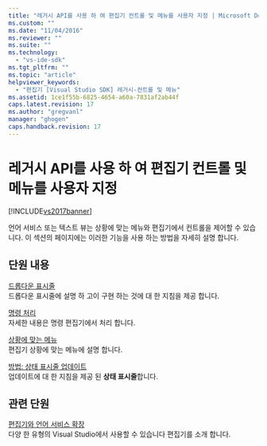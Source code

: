 ```yaml
---
title: "레거시 API를 사용 하 여 편집기 컨트롤 및 메뉴를 사용자 지정 | Microsoft Docs"
ms.custom: ""
ms.date: "11/04/2016"
ms.reviewer: ""
ms.suite: ""
ms.technology: 
  - "vs-ide-sdk"
ms.tgt_pltfrm: ""
ms.topic: "article"
helpviewer_keywords: 
  - "편집기 [Visual Studio SDK] 레거시-컨트롤 및 메뉴"
ms.assetid: 1ce1f55b-6825-4654-a60a-7831af2ab44f
caps.latest.revision: 17
ms.author: "gregvanl"
manager: "ghogen"
caps.handback.revision: 17
---
```

# 레거시 API를 사용 하 여 편집기 컨트롤 및 메뉴를 사용자 지정
[!INCLUDE[vs2017banner](../code-quality/includes/vs2017banner.md)]

언어 서비스 또는 텍스트 뷰는 상황에 맞는 메뉴와 편집기에서 컨트롤을 제어할 수 있습니다. 이 섹션의 페이지에는 이러한 기능을 사용 하는 방법을 자세히 설명 합니다.  
  
## 단원 내용  
 [드롭다운 표시줄](../extensibility/drop-down-bar.md)  
 드롭다운 표시줄에 설명 하 고이 구현 하는 것에 대 한 지침을 제공 합니다.  
  
 [명령 처리](../extensibility/command-handling.md)  
 자세한 내용은 명령 편집기에서 처리 합니다.  
  
 [상황에 맞는 메뉴](../extensibility/context-menus.md)  
 편집기 상황에 맞는 메뉴에 설명 합니다.  
  
 [방법: 상태 표시줄 업데이트](../extensibility/how-to-update-the-status-bar.md)  
 업데이트에 대 한 지침을 제공 된 **상태 표시줄**합니다.  
  
## 관련 단원  
 [편집기와 언어 서비스 확장](../extensibility/editor-and-language-service-extensions.md)  
 다양 한 유형의 Visual Studio에서 사용할 수 있습니다 편집기를 소개 합니다.